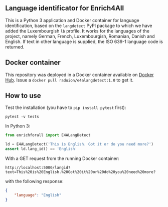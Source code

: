 ## Language identificator for Enrich4All
This is a Python 3 application and Docker container for language identification, based on the `langdetect` PyPI package to which we have added the Luxembourgish `lb` profile. It works for the languages of the project, namely German, French, Luxembourgish, Romanian, Danish and English. If text in other language is supplied, the ISO 639-1 language code is returned.

## Docker container
This repository was deployed in a Docker container available on [Docker Hub](https://hub.docker.com/repository/docker/raduion/e4alangdetect). Issue a `docker pull raduion/e4alangdetect:1.0` to get it.

## How to use
Test the installation (you have to `pip install pytest` first):

`pytest -v tests`

In Python 3:

```python
from enrichforall import E4ALangDetect

ld = E4ALangDetect('This is English. Got it or do you need more?')
assert ld.lang_id() == 'English'
```

With a GET request from the running Docker container:

`http://localhost:5000/langid?text=This%20is%20English.%20Got%20it%20or%20do%20you%20need%20more?`

with the following response:

```json
{
    "language": "English"
}
```
